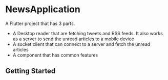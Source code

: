 # NewsApplication

A Flutter project that has 3 parts.

- A Desktop reader that are fetching tweets and RSS feeds. It also works as a server to send the unread articles to a mobile device
- A socket client that can connect to a server and fetch the unread articles
- A component that has common features

## Getting Started
